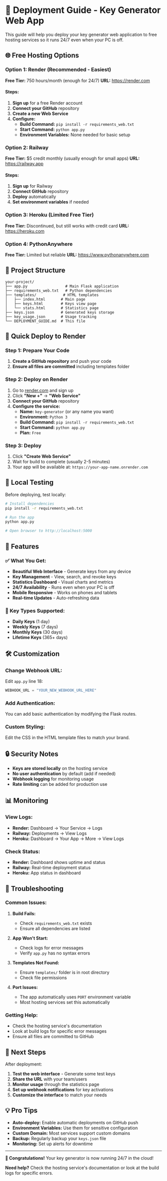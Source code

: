 # 🚀 Deployment Guide - Key Generator Web App

This guide will help you deploy your key generator web application to free hosting services so it runs 24/7 even when your PC is off.

## 🌐 Free Hosting Options

### Option 1: Render (Recommended - Easiest)
**Free Tier:** 750 hours/month (enough for 24/7)
**URL:** https://render.com

#### Steps:
1. **Sign up** for a free Render account
2. **Connect your GitHub** repository
3. **Create a new Web Service**
4. **Configure:**
   - **Build Command:** `pip install -r requirements_web.txt`
   - **Start Command:** `python app.py`
   - **Environment Variables:** None needed for basic setup

### Option 2: Railway
**Free Tier:** $5 credit monthly (usually enough for small apps)
**URL:** https://railway.app

#### Steps:
1. **Sign up** for Railway
2. **Connect GitHub** repository
3. **Deploy** automatically
4. **Set environment variables** if needed

### Option 3: Heroku (Limited Free Tier)
**Free Tier:** Discontinued, but still works with credit card
**URL:** https://heroku.com

### Option 4: PythonAnywhere
**Free Tier:** Limited but reliable
**URL:** https://www.pythonanywhere.com

## 📁 Project Structure
```
your-project/
├── app.py                 # Main Flask application
├── requirements_web.txt   # Python dependencies
├── templates/            # HTML templates
│   ├── index.html       # Main page
│   ├── keys.html        # Keys view page
│   └── stats.html       # Statistics page
├── keys.json            # Generated keys storage
├── key_usage.json       # Usage tracking
└── DEPLOYMENT_GUIDE.md  # This file
```

## 🚀 Quick Deploy to Render

### Step 1: Prepare Your Code
1. **Create a GitHub repository** and push your code
2. **Ensure all files are committed** including templates folder

### Step 2: Deploy on Render
1. Go to [render.com](https://render.com) and sign up
2. Click **"New +"** → **"Web Service"**
3. **Connect your GitHub** repository
4. **Configure the service:**
   - **Name:** `key-generator` (or any name you want)
   - **Environment:** `Python 3`
   - **Build Command:** `pip install -r requirements_web.txt`
   - **Start Command:** `python app.py`
   - **Plan:** `Free`

### Step 3: Deploy
1. Click **"Create Web Service"**
2. Wait for build to complete (usually 2-5 minutes)
3. Your app will be available at: `https://your-app-name.onrender.com`

## 🔧 Local Testing

Before deploying, test locally:

```bash
# Install dependencies
pip install -r requirements_web.txt

# Run the app
python app.py

# Open browser to http://localhost:5000
```

## 📱 Features

### ✅ What You Get:
- **Beautiful Web Interface** - Generate keys from any device
- **Key Management** - View, search, and revoke keys
- **Statistics Dashboard** - Visual charts and metrics
- **24/7 Availability** - Runs even when your PC is off
- **Mobile Responsive** - Works on phones and tablets
- **Real-time Updates** - Auto-refreshing data

### 🔑 Key Types Supported:
- **Daily Keys** (1 day)
- **Weekly Keys** (7 days)
- **Monthly Keys** (30 days)
- **Lifetime Keys** (365+ days)

## 🛠️ Customization

### Change Webhook URL:
Edit `app.py` line 18:
```python
WEBHOOK_URL = "YOUR_NEW_WEBHOOK_URL_HERE"
```

### Add Authentication:
You can add basic authentication by modifying the Flask routes.

### Custom Styling:
Edit the CSS in the HTML template files to match your brand.

## 🔒 Security Notes

- **Keys are stored locally** on the hosting service
- **No user authentication** by default (add if needed)
- **Webhook logging** for monitoring usage
- **Rate limiting** can be added for production use

## 📊 Monitoring

### View Logs:
- **Render:** Dashboard → Your Service → Logs
- **Railway:** Deployments → View Logs
- **Heroku:** Dashboard → Your App → More → View Logs

### Check Status:
- **Render:** Dashboard shows uptime and status
- **Railway:** Real-time deployment status
- **Heroku:** App status in dashboard

## 🚨 Troubleshooting

### Common Issues:

1. **Build Fails:**
   - Check `requirements_web.txt` exists
   - Ensure all dependencies are listed

2. **App Won't Start:**
   - Check logs for error messages
   - Verify `app.py` has no syntax errors

3. **Templates Not Found:**
   - Ensure `templates/` folder is in root directory
   - Check file permissions

4. **Port Issues:**
   - The app automatically uses `PORT` environment variable
   - Most hosting services set this automatically

### Getting Help:
- Check the hosting service's documentation
- Look at build logs for specific error messages
- Ensure all files are committed to GitHub

## 🎯 Next Steps

After deployment:

1. **Test the web interface** - Generate some test keys
2. **Share the URL** with your team/users
3. **Monitor usage** through the statistics page
4. **Set up webhook notifications** for key activations
5. **Customize the interface** to match your needs

## 💡 Pro Tips

- **Auto-deploy:** Enable automatic deployments on GitHub push
- **Environment Variables:** Use them for sensitive configuration
- **Custom Domain:** Most services support custom domains
- **Backup:** Regularly backup your `keys.json` file
- **Monitoring:** Set up alerts for downtime

---

**🎉 Congratulations!** Your key generator is now running 24/7 in the cloud!

**Need help?** Check the hosting service's documentation or look at the build logs for specific errors.

